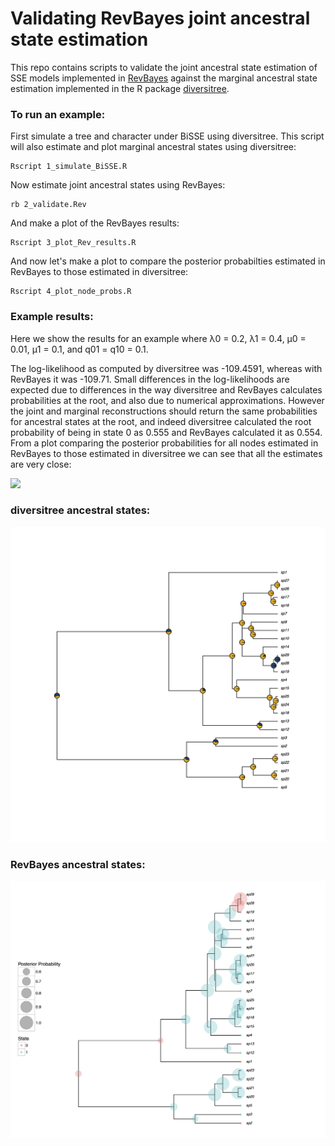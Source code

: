 
# Validating RevBayes joint ancestral state estimation

This repo contains scripts to validate the joint ancestral state
estimation of SSE models implemented in [RevBayes](http://revbayes.com)
against the marginal ancestral state
estimation implemented in the R package [diversitree](http://www.zoology.ubc.ca/prog/diversitree/).

### To run an example:

First simulate a tree and character under BiSSE using diversitree. This script will also estimate 
and plot marginal ancestral states using diversitree:

```
Rscript 1_simulate_BiSSE.R
```

Now estimate joint ancestral states using RevBayes:

```
rb 2_validate.Rev
```

And make a plot of the RevBayes results:

```
Rscript 3_plot_Rev_results.R
```

And now let's make a plot to compare the posterior probabilties estimated
in RevBayes to those estimated in diversitree:

```
Rscript 4_plot_node_probs.R
```

### Example results:

Here we show the results for an example where λ0 = 0.2, λ1 = 0.4, µ0 = 0.01, µ1 = 0.1, 
and q01 = q10 = 0.1.

The log-likelihood as computed by diversitree was -109.4591,
whereas with RevBayes it was -109.71.
Small differences in the log-likelihoods are expected due to differences
in the way diversitree and RevBayes calculates probabilities at the root,
and also due to numerical approximations.
However the joint and marginal reconstructions should return the same probabilities 
for ancestral states at the root, and indeed
diversitree calculated the root probability of being in state 0 as 0.555
and RevBayes calculated it as 0.554. From a plot comparing
the posterior probabilities for all nodes estimated in RevBayes to those
estimated in diversitree we can see that all the estimates are very close:

<img src="results/posteriors_plot" style="width: 300px;"/>

### diversitree ancestral states:

![diversitree plot](results/diversitree_ancestral_states.jpg)

### RevBayes ancestral states:

![RevBayes plot](results/revbayes_ancestral_states.jpg)


